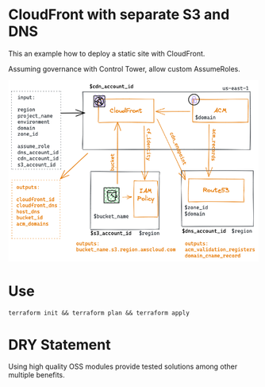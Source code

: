 # CloudFront with separate S3 and DNS

This an example how to deploy a static site with CloudFront.

Assuming governance with Control Tower, allow custom AssumeRoles.

![Solution Schema](./doc/schema.png)

# Use

```
terraform init && terraform plan && terraform apply
```

# DRY Statement

Using high quality OSS modules provide tested solutions among other multiple benefits.